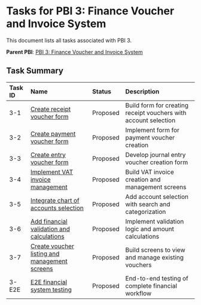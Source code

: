 # Tasks for PBI 3: Finance Voucher and Invoice System

This document lists all tasks associated with PBI 3.

**Parent PBI**: [PBI 3: Finance Voucher and Invoice System](mdc:prd.md)

## Task Summary

| Task ID | Name | Status | Description |
| :------ | :--- | :----- | :---------- |
| 3-1 | [Create receipt voucher form](mdc:3-1.md) | Proposed | Build form for creating receipt vouchers with account selection |
| 3-2 | [Create payment voucher form](mdc:3-2.md) | Proposed | Implement form for payment voucher creation |
| 3-3 | [Create entry voucher form](mdc:3-3.md) | Proposed | Develop journal entry voucher creation form |
| 3-4 | [Implement VAT invoice management](mdc:3-4.md) | Proposed | Build VAT invoice creation and management screens |
| 3-5 | [Integrate chart of accounts selection](mdc:3-5.md) | Proposed | Add account selection with search and categorization |
| 3-6 | [Add financial validation and calculations](mdc:3-6.md) | Proposed | Implement validation logic and amount calculations |
| 3-7 | [Create voucher listing and management screens](mdc:3-7.md) | Proposed | Build screens to view and manage existing vouchers |
| 3-E2E | [E2E financial system testing](mdc:3-E2E.md) | Proposed | End-to-end testing of complete financial workflow | 